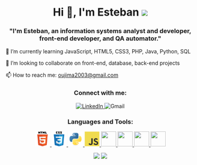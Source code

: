 

  <h1 align="center">Hi 👋, I'm Esteban <img height="40" src="https://emoji.gg/assets/emoji/7333-parrotdance.gif"></h1>


  <h3 align="center">"I'm Esteban, an information systems analyst and developer, front-end developer, and QA automator."</h3>


  🌱 I’m currently learning JavaScript, HTML5, CSS3, PHP, Java, Python, SQL

  👯 I’m looking to collaborate on front-end, database, back-end projects

  📫 How to reach me: oujima2003@gmail.com

  <h3 align="center">Connect with me:</h3>
  <div align="center">
    <a href="https://www.linkedin.com/in/lauro_brant-1/" target="_blank">
      <img src="https://img.shields.io/badge/LinkedIn-0077B5?style=for-the-badge&logo=linkedin&logoColor=white"
        alt="LinkedIn" />
    </a>
   
  <img src="https://img.shields.io/badge/Gmail-D14836?style=for-the-badge&logo=gmail&logoColor=white" alt="Gmail" />
   
  </div>

  <h3 align="center">Languages and Tools:</h3>

  <p align="center">
      <a href="https://www.w3.org/html/" target="_blank">
          <img src="https://raw.githubusercontent.com/devicons/devicon/master/icons/html5/html5-original-wordmark.svg"
              alt="html5" width="40" height="40" />
      </a>
      <a href="https://www.w3schools.com/css/" target="_blank">
          <img src="https://raw.githubusercontent.com/devicons/devicon/master/icons/css3/css3-original-wordmark.svg"
              alt="css3" width="40" height="40" />
      </a>
      <a href="https://www.python.org" target="_blank">
          <img src="https://raw.githubusercontent.com/devicons/devicon/master/icons/python/python-original.svg"
              alt="python" width="40" height="40" />
      </a>
      <a href="https://developer.mozilla.org/en-US/docs/Web/JavaScript" target="_blank">
          <img src="https://raw.githubusercontent.com/devicons/devicon/master/icons/javascript/javascript-original.svg"
              alt="javascript" width="40" height="40" />
      </a>
      <a href="https://git-scm.com/" target="_blank">
          <img src="https://cdn.jsdelivr.net/gh/devicons/devicon/icons/git/git-original.svg" width="40" height="40" />
      </a>
      <a href="https://www.php.net/" target="_blank">
          <img src="https://cdn.jsdelivr.net/gh/devicons/devicon/icons/php/php-original.svg" width="40" height="40" />
      </a>
      <a href="https://getbootstrap.com/" target="_blank">
          <img src="https://cdn.jsdelivr.net/gh/devicons/devicon/icons/bootstrap/bootstrap-original.svg" width="40"
              height="40" />
      </a>
      <a href="https://www.mysql.com/" target="_blank">
          <img src="https://cdn.jsdelivr.net/gh/devicons/devicon/icons/mysql/mysql-original.svg" width="40" height="40" />
      </a>
  </p>

  <p align="center">
      <img height="150"
          src="https://github-readme-stats.vercel.app/api?username=aztolfo&theme=react&show_icons=true&include_all_commits=true" />
      <img height="150"
          src="https://github-readme-stats.vercel.app/api/top-langs/?username=aztolfo&theme=react&layout=compact" />
  </p>

  <link rel="stylesheet" href="https://cdn.jsdelivr.net/gh/devicons/devicon@v2.15.1/devicon.min.css">

